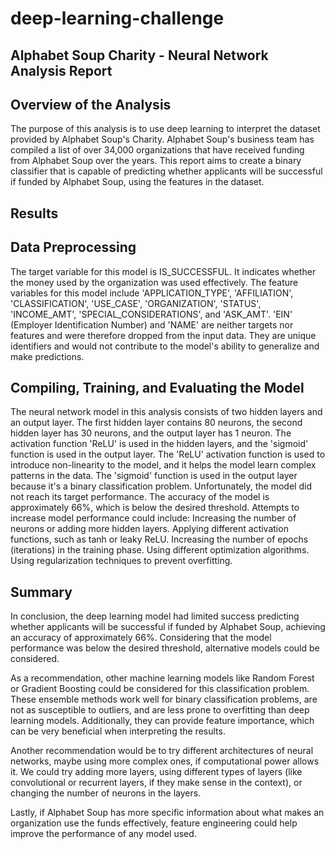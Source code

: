 # deep-learning-challenge
## Alphabet Soup Charity - Neural Network Analysis Report
## Overview of the Analysis
The purpose of this analysis is to use deep learning to interpret the dataset provided by Alphabet Soup's Charity. Alphabet Soup's business team has compiled a list of over 34,000 organizations that have received funding from Alphabet Soup over the years. This report aims to create a binary classifier that is capable of predicting whether applicants will be successful if funded by Alphabet Soup, using the features in the dataset.

## Results
## Data Preprocessing
The target variable for this model is IS_SUCCESSFUL. It indicates whether the money used by the organization was used effectively.
The feature variables for this model include 'APPLICATION_TYPE', 'AFFILIATION', 'CLASSIFICATION', 'USE_CASE', 'ORGANIZATION', 'STATUS', 'INCOME_AMT', 'SPECIAL_CONSIDERATIONS', and 'ASK_AMT'.
'EIN' (Employer Identification Number) and 'NAME' are neither targets nor features and were therefore dropped from the input data. They are unique identifiers and would not contribute to the model's ability to generalize and make predictions.
## Compiling, Training, and Evaluating the Model
The neural network model in this analysis consists of two hidden layers and an output layer. The first hidden layer contains 80 neurons, the second hidden layer has 30 neurons, and the output layer has 1 neuron. The activation function 'ReLU' is used in the hidden layers, and the 'sigmoid' function is used in the output layer. The 'ReLU' activation function is used to introduce non-linearity to the model, and it helps the model learn complex patterns in the data. The 'sigmoid' function is used in the output layer because it's a binary classification problem.
Unfortunately, the model did not reach its target performance. The accuracy of the model is approximately 66%, which is below the desired threshold.
Attempts to increase model performance could include:
Increasing the number of neurons or adding more hidden layers.
Applying different activation functions, such as tanh or leaky ReLU.
Increasing the number of epochs (iterations) in the training phase.
Using different optimization algorithms.
Using regularization techniques to prevent overfitting.
## Summary
In conclusion, the deep learning model had limited success predicting whether applicants will be successful if funded by Alphabet Soup, achieving an accuracy of approximately 66%. Considering that the model performance was below the desired threshold, alternative models could be considered.

As a recommendation, other machine learning models like Random Forest or Gradient Boosting could be considered for this classification problem. These ensemble methods work well for binary classification problems, are not as susceptible to outliers, and are less prone to overfitting than deep learning models. Additionally, they can provide feature importance, which can be very beneficial when interpreting the results.

Another recommendation would be to try different architectures of neural networks, maybe using more complex ones, if computational power allows it. We could try adding more layers, using different types of layers (like convolutional or recurrent layers, if they make sense in the context), or changing the number of neurons in the layers.

Lastly, if Alphabet Soup has more specific information about what makes an organization use the funds effectively, feature engineering could help improve the performance of any model used.
